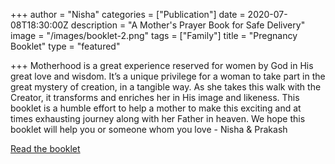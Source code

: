 +++
author = "Nisha"
categories = ["Publication"]
date = 2020-07-08T18:30:00Z
description = "A Mother's Prayer Book for Safe Delivery"
image = "/images/booklet-2.png"
tags = ["Family"]
title = "Pregnancy Booklet"
type = "featured"

+++
Motherhood is a great experience reserved for women by God in His great love and wisdom. It’s a unique privilege for a woman to take part in the great mystery of creation, in a tangible way. As she takes this walk with the Creator, it transforms and enriches her in His image and likeness. This booklet is a humble effort to help a mother to make this exciting and at times exhausting journey along with her Father in heaven. We hope this booklet will help you or someone whom you love - Nisha & Prakash

[Read the booklet](https://issuu.com/holdthemright/docs/mother_s_prayer_book_-small_size "Pregnancy Booklet")